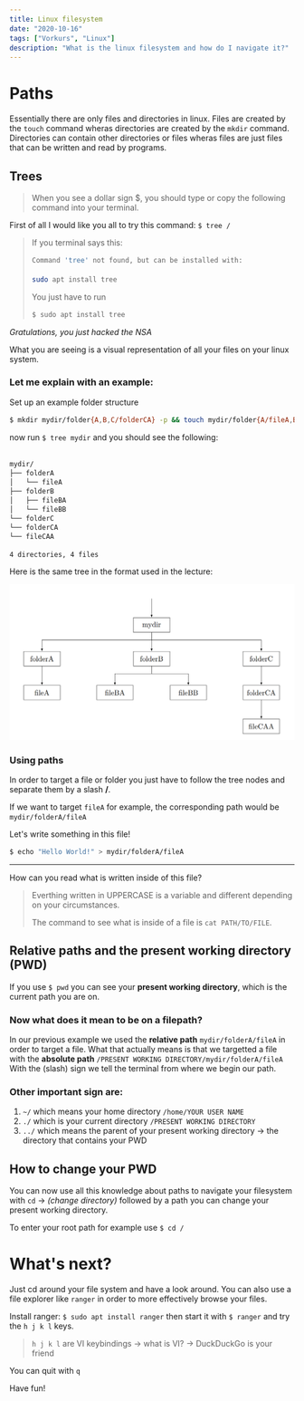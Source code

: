 ```yaml
---
title: Linux filesystem
date: "2020-10-16"
tags: ["Vorkurs", "Linux"]
description: "What is the linux filesystem and how do I navigate it?"
---
```


# Paths

Essentially there are only files and directories in linux.
Files are created by the `touch` command wheras directories are created by the `mkdir` command.
Directories can contain other directories or files wheras files are just files that can be written and read by programs.

## Trees

> When you see a dollar sign \$, you should type or copy the following command into your terminal.

First of all I would like you all to try this command: `$ tree /`

> If you terminal says this:
>
> ```bash
> Command 'tree' not found, but can be installed with:
>
> sudo apt install tree
> ```
>
> You just have to run
>
> ```bash
> $ sudo apt install tree
> ```

_Gratulations, you just hacked the NSA_

What you are seeing is a visual representation of all your files on your linux system.

### Let me explain with an example:

Set up an example folder structure

```bash
$ mkdir mydir/folder{A,B,C/folderCA} -p && touch mydir/folder{A/fileA,B/fileB{B,A},C/folderCA/fileCAA}
```

now run `$ tree mydir` and you should see the following:

```

mydir/
├── folderA
│   └── fileA
├── folderB
│   ├── fileBA
│   └── fileBB
└── folderC
└── folderCA
└── fileCAA

4 directories, 4 files

```

Here is the same tree in the format used in the lecture:

![myDirTree](./fileTree01.jpg)

### Using paths

In order to target a file or folder you just have to follow
the tree nodes and separate them by a slash **/**.

If we want to target `fileA` for example,
the corresponding path would be `mydir/folderA/fileA`

Let's write something in this file!

```bash
$ echo "Hello World!" > mydir/folderA/fileA
```

---

How can you read what is written inside of this file?

> Everthing written in UPPERCASE is a variable and different depending on your circumstances.
>
> The command to see what is inside of a file is `cat PATH/TO/FILE`.

## Relative paths and the present working directory (PWD)

If you use `$ pwd` you can see your **present working directory**,
which is the current path you are on.

### Now what does it mean to be on a filepath?

In our previous example we used the **relative path** `mydir/folderA/fileA` in order to target a file.
What that actually means is that we targetted a file with the **absolute path**
`/PRESENT WORKING DIRECTORY/mydir/folderA/fileA`
With the (slash) sign we tell the terminal from where we begin our path.

### Other important sign are:

1. `~/` which means your home directory `/home/YOUR USER NAME`
1. `./` which is your current directory `/PRESENT WORKING DIRECTORY`
1. `../` which means the parent of your present working directory -> the directory that contains your PWD

## How to change your PWD

You can now use all this knowledge about paths to navigate your filesystem
with `cd` -> _(change directory)_ followed by a path you can change your present working directory.

To enter your root path for example use `$ cd /`

# What's next?

Just cd around your file system and have a look around.
You can also use a file explorer like `ranger` in order to more effectively browse your files.

Install ranger: `$ sudo apt install ranger` then start it with `$ ranger` and try the `h j k l` keys.

> `h j k l` are VI keybindings -> what is VI? -> DuckDuckGo is your friend

You can quit with `q`

Have fun!
